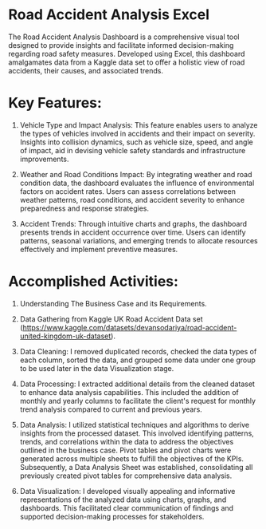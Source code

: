 # Road Accident Analysis Excel
The Road Accident Analysis Dashboard is a comprehensive visual tool designed to provide insights and facilitate informed decision-making regarding road safety measures. Developed using Excel, this dashboard amalgamates data from a Kaggle data set to offer a holistic view of road accidents, their causes, and associated trends.

# Key Features:
1. Vehicle Type and Impact Analysis:
This feature enables users to analyze the types of vehicles involved in accidents and their impact on severity. Insights into collision dynamics, such as vehicle size, speed, and angle of impact, aid in devising vehicle safety standards and infrastructure improvements.

2. Weather and Road Conditions Impact: 
By integrating weather and road condition data, the dashboard evaluates the influence of environmental factors on accident rates. Users can assess correlations between weather patterns, road conditions, and accident severity to enhance preparedness and response strategies.

3. Accident Trends:
Through intuitive charts and graphs, the dashboard presents trends in accident occurrence over time. Users can identify patterns, seasonal variations, and emerging trends to allocate resources effectively and implement preventive measures.

# Accomplished Activities:
1. Understanding The Business Case and its Requirements. 

2. Data Gathering from Kaggle UK Road Accident Data set (https://www.kaggle.com/datasets/devansodariya/road-accident-united-kingdom-uk-dataset).

3. Data Cleaning:
I removed duplicated records, checked the data types of each column, sorted the data, and grouped some data under one group to be used later in the data Visualization stage.

4. Data Processing:
I extracted additional details from the cleaned dataset to enhance data analysis capabilities. This included the addition of monthly and yearly columns to facilitate the client's request for monthly trend analysis compared to current and previous years.

5. Data Analysis: 
I utilized statistical techniques and algorithms to derive insights from the processed dataset. This involved identifying patterns, trends, and correlations within the data to address the objectives outlined in the business case.
Pivot tables and pivot charts were generated across multiple sheets to fulfill the objectives of the KPIs. Subsequently, a Data Analysis Sheet was established, consolidating all previously created pivot tables for comprehensive data analysis.

6. Data Visualization: 
I developed visually appealing and informative representations of the analyzed data using charts, graphs, and dashboards. This facilitated clear communication of findings and supported decision-making processes for stakeholders.


